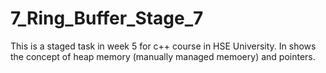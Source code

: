# 7_Ring_Buffer_Stage_7

This is a staged task in week 5 for c++ course in HSE University.
In shows the concept of heap memory (manually managed memoery) and pointers.
